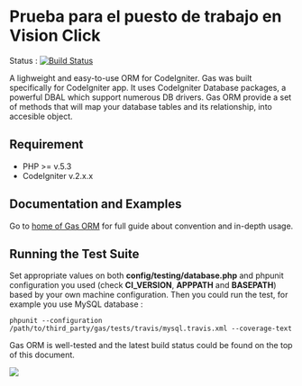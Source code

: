 # Prueba para el puesto de trabajo en Vision Click

Status : [![Build Status](https://secure.travis-ci.org/toopay/gas-orm.png)](http://travis-ci.org/toopay/gas-orm)

A lighweight and easy-to-use ORM for CodeIgniter. Gas was built specifically for CodeIgniter app. It uses CodeIgniter Database packages, a powerful DBAL which support numerous DB drivers. Gas ORM provide a set of methods that will map your database tables and its relationship, into accesible object.

## Requirement

* PHP >= v.5.3
* CodeIgniter v.2.x.x

## Documentation and Examples

Go to [home of Gas ORM](http://gasorm-doc.taufanaditya.com "home of Gas ORM") for full guide about convention and in-depth usage.

## Running the Test Suite

Set appropriate values on both **config/testing/database.php** and phpunit configuration you used (check **CI_VERSION**, **APPPATH** and **BASEPATH**) based by your own machine configuration. Then you could run the test, for example you use MySQL database :

	phpunit --configuration /path/to/third_party/gas/tests/travis/mysql.travis.xml --coverage-text

Gas ORM is well-tested and the latest build status could be found on the top of this document.

[![][FlattrButton]][FlattrLink] 

[FlattrLink]: https://flattr.com/submit/auto?user_id=toopay&url=https://github.com/toopay/gas-orm&title=Gas%20ORM&language=en_GB&tags=codeigniter%20orm&category=software
[FlattrButton]: http://api.flattr.com/button/button-static-50x60.png
